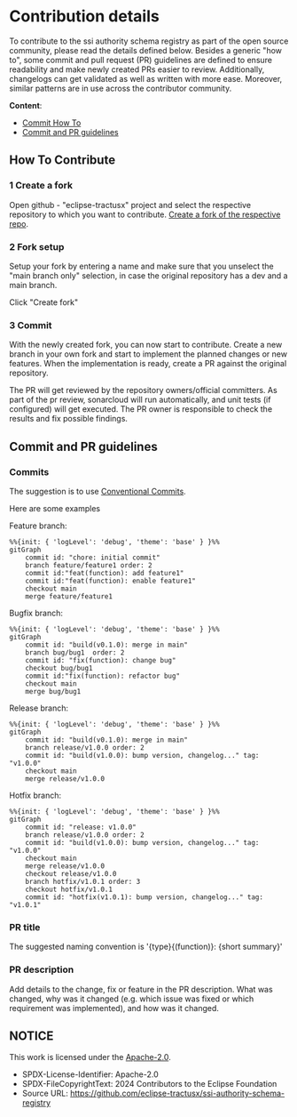 # Contribution details

To contribute to the ssi authority schema registry as part of the open source community, please read the details defined below.
Besides a generic "how to", some commit and pull request (PR) guidelines are defined to ensure readability and make newly created PRs easier to review. Additionally, changelogs can get validated as well as written with more ease. Moreover, similar patterns are in use across the contributor community.

**Content**:

- [Commit How To](#how-to-contribute)
- [Commit and PR guidelines](#commit-and-pr-guidelines)

## How To Contribute

### 1 Create a fork

Open github - "eclipse-tractusx" project and select the respective repository to which you want to contribute.
[Create a fork of the respective repo](https://docs.github.com/en/get-started/quickstart/fork-a-repo).

### 2 Fork setup

Setup your fork by entering a name and make sure that you unselect the "main branch only" selection, in case the original repository has a dev and a main branch.

Click "Create fork"

### 3 Commit

With the newly created fork, you can now start to contribute. Create a new branch in your own fork and start to implement the planned changes or new features.
When the implementation is ready, create a PR against the original repository.

The PR will get reviewed by the repository owners/official committers.
As part of the pr review, sonarcloud will run automatically, and unit tests (if configured) will get executed. The PR owner is responsible to check the results and fix possible findings.

## Commit and PR guidelines

### Commits

The suggestion is to use [Conventional Commits](https://www.conventionalcommits.org/en/v1.0.0/).

Here are some examples

Feature branch:

```mermaid
%%{init: { 'logLevel': 'debug', 'theme': 'base' } }%%
gitGraph
    commit id: "chore: initial commit"
    branch feature/feature1 order: 2
    commit id:"feat(function): add feature1"
    commit id:"feat(function): enable feature1"
    checkout main
    merge feature/feature1
```

Bugfix branch:

```mermaid
%%{init: { 'logLevel': 'debug', 'theme': 'base' } }%%
gitGraph
    commit id: "build(v0.1.0): merge in main"
    branch bug/bug1  order: 2
    commit id: "fix(function): change bug"
    checkout bug/bug1
    commit id:"fix(function): refactor bug"
    checkout main
    merge bug/bug1
```

Release branch:

```mermaid
%%{init: { 'logLevel': 'debug', 'theme': 'base' } }%%
gitGraph
    commit id: "build(v0.1.0): merge in main"
    branch release/v1.0.0 order: 2
    commit id: "build(v1.0.0): bump version, changelog..." tag: "v1.0.0"
    checkout main
    merge release/v1.0.0
```

Hotfix branch:

```mermaid
%%{init: { 'logLevel': 'debug', 'theme': 'base' } }%%
gitGraph
    commit id: "release: v1.0.0"
    branch release/v1.0.0 order: 2
    commit id: "build(v1.0.0): bump version, changelog..." tag: "v1.0.0"
    checkout main
    merge release/v1.0.0
    checkout release/v1.0.0
    branch hotfix/v1.0.1 order: 3
    checkout hotfix/v1.0.1
    commit id: "hotfix(v1.0.1): bump version, changelog..." tag: "v1.0.1"
```

### PR title

The suggested naming convention is '{type}{(function)}: {short summary}'

### PR description

Add details to the change, fix or feature in the PR description.
What was changed, why was it changed (e.g. which issue was fixed or which requirement was implemented), and how was it changed.

## NOTICE

This work is licensed under the [Apache-2.0](https://www.apache.org/licenses/LICENSE-2.0).

- SPDX-License-Identifier: Apache-2.0
- SPDX-FileCopyrightText: 2024 Contributors to the Eclipse Foundation
- Source URL: https://github.com/eclipse-tractusx/ssi-authority-schema-registry

